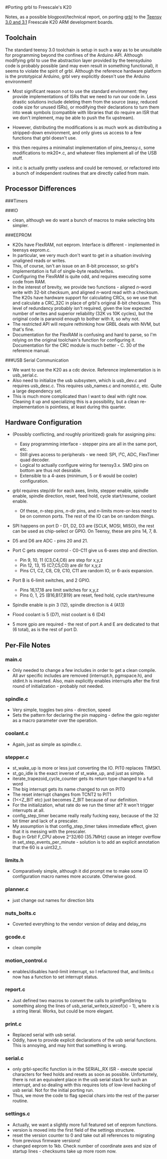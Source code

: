 #Porting grbl to Freescale's K20

Notes, as a possible blogpost/technical report, on porting [grbl](https://github.com/grbl/grbl) to the [Teensy 3.0 and 3.1](http://www.pjrc.com/store/teensy3.html) Freescale K20 ARM development boards.

## Toolchain

   The standard teensy 3.0 toolchain is setup in such a way as to be unsuitable for programming beyond the confines of the Arduino API. Although modifying grbl to use the abstraction layer provided by the teensyduino code is probably possible (and may even result in something functional), it seems to violate the spirit of grbl. Although the reference hardware platform is the prototypical Arduino, grbl very explicitly doesn't use the Arduino environment!

   * Most significant reason not to use the standard environment: they provide implementations of ISRs that we need to run our code in. Less drastic solutions include deleting them from the source (easy, reduced code size for unused ISRs), or modifying their declarations to turn them into weak symbols (compatible with libraries that do require an ISR that we don't implement, may be able to push the fix upstream).

   * However, distributing the modifications is as much work as distributing a stripped-down environment, and only gives us access to a few functions that grbl doesn't use.

   * this then requires a minimalist implementation of pins_teensy.c, some modifications to mk20*.c, and whatever files implement all of the USB stuff.

   * init.c is actually pretty useless and could be removed, or refactored into a bunch of independent routines that are directly called from main.

## Processor Differences

###Timers

###IO

  * clean, although we do want a bunch of macros to make selecting bits simpler.

###EEPROM

  * K20s have FlexRAM, not eeprom. Interface is different - implemented in teensys eeprom.c.
  * In particular, we very much don't want to get in a situation involving unaligned reads or writes.
  * This, of course, isn't an issue on an 8-bit processor, so grbl's implementation is full of single-byte reads/writes.
  * Configuring the FlexRAM is quite odd, and requires executing some code from RAM.
  * In the interest of brevity, we provide two functions - aligned *n*-word write with 32-bit checksum, and aligned *n*-word read with a checksum. The K20s have hardware support for calculating CRCs, so we use that and calculate a CRC_32C in place of grbl's original 8-bit checksum. This level of redundancy probably isn't required, given the low expected number of writes and superior reliability (32K vs 10K cycles), but the original code is paranoid enough to bother with it, so why not.
  * The restricted API will require rethinking how GRBL deals with NVM, but that's fine.
  * Documentation for the FlexRAM is confusing and hard to parse, so I'm relying on the original toolchain's function for configuring it. Documentation for the CRC module is much better - C. 30 of the reference manual.    
	
###USB Serial Communication
 
  * We want to use the K20 as a cdc device. Reference implementation is in usb_serial.c.
  * Also need to initialize the usb subsystem, which is usb_dev.c and requires usb_desc.c. This requires usb_names.c and nonstd.c, etc. Quite a large dependency set.
  * This is much more complicated than I want to deal with right now. Cleaning it up and specializing this is a possibility, but a clean re-implementation is pointless, at least during this quarter.

## Hardware Configuration

  * (Possibly conflicting, and roughly prioritized) goals for assigning pins:
    * Easy programming interface - stepper pins are all in the same port, etc.
    * Still gives access to peripherals - we need: SPI, I²C, ADC, FlexTimer quad decoder.
    * Logical to actually configure wiring for teensy3.x. SMD pins on bottom are thus not desirable.
    * Extensible to a 4-axes (minimum, 5 or 6 would be cooler) configuration.

  * grbl requires step/dir for each axes, limits, stepper enable, spindle enable, spindle direction, reset, feed hold,  cycle start/resume,  coolant enable.
    * Of these, *n*-step pins, *n*-dir pins, and *n*-limits more-or-less need to be on common ports. The rest of the IO can be on random things.
   
  * SPI happens on port D - D1, D2, D3 are {SCLK, MOSI, MISO}, the rest can be used as chip-select or GPIO. On Teensy, these are pins 14, 7, 8.
  * D5 and D6 are ADC - pins 20 and 21. 
  * Port C gets stepper control - C0-C11 give us 6-axes step and direction.
    * Pin 9,  10, 11 (C3,C4,C6) are step for x,y,z
    * Pin 12, 13, 15 (C7,C5,C0) are dir for x,y,z
    * Pins C1, C2, C8, C9, C10, C11 are random IO, or 6-axis expansion.

  * Port B is 6-limit switches, and 2 GPIO.
    * Pins 16,17,18 are limit switches for x,y,z
    * Pins 0, 1, 25 (B16,B17,B19) are reset, feed hold, cycle start/resume

  * Spindle enable is pin 3 (12), spindle direction is 4 (A13)
  * Flood coolant is 5 (D7), mist coolant is 6 (D4)

  * 5 more gpio are required - the rest of port A and E are dedicated to that (6 total), as is the rest of port D. 

## Per-File Notes

### main.c

  * Only needed to change a few includes in order to get a clean compile. All avr specific includes are removed (interrupt.h, pgmspace.h), and
      stdint.h is inserted. Also, main explicitly enables interrupts after the first round of initialization - probably not needed.

### spindle.c

  * Very simple, toggles two pins - direction, speed
  * Sets the pattern for declaring the pin mapping - define the gpio register as a macro parameter over the operation. 

### coolant.c

  * Again, just as simple as spindle.c.

### stepper.c
  * st_wake_up is more or less just converting the IO. PIT0 replaces TIMSK1.
  * st_go_idle is the exact inverse of st_wake_up, and just as simple.
  * iterate_trapezoid_cycle_counter gets its return type changed to a full word
  * The big interrupt gets its name changed to run on PIT0
  * The reset interrupt changes from TCNT2 to PIT1
  * (1<<Z_BIT etc) just becomes Z_BIT because of our definition.
  * For the initialization, what rate do we run the timer at? It won't trigger interrupts at all.
  * config_step_timer became really really fucking easy, because of the 32 bit timer and lack of a prescaler.
  * My assumption is that config_step_timer takes immediate effect, given that it is messing with the prescaler.
  * Bug in Grbl! F_CPU above 2^32/60 (35.7MHz) cause an integer overflow in set_step_events_per_minute - solution is to add an explicit
      annotation that the 60 is a uint32_t.

### limits.h

  * Comparatively simple, although it did prompt me to make some IO configuration macro names more accurate. Otherwise good.

### planner.c

  * just change out names for direction bits

### nuts_bolts.c

  * Coverted everything to the vendor version of delay and delay_ms

### gcode.c
  * clean compile

### motion_control.c
  * enables/disables hard-limit interrupt, so I refactored that, and limits.c now has a function to set interrupt status.

### report.c
  * Just defined two macros to convert the calls to printPgmString to something along the lines of usb_serial_write(x,sizeof(x) - 1),
    where x is a string literal. Works, but could be more elegant.

### print.c
  * Replaced serial with usb serial.
  * Oddly, have to provide explicit declarations of the usb serial functions. This
    is annoying, and may hint that something is wrong.

### serial.c

  * only grbl-specific function is in the SERIAL_RX ISR - execute special characters for feed holds and resets as soon as possible.
    Unfortuntely, there is not an equivalent place in the usb serial stack for such an interrupt, and so dealing with this requires
    lots of low-level hacking of usb serial. Not for the initial porting run.
  * Thus, we move the code to flag special chars into the rest of the parser routine.

### settings.c

  * Actually, we want a slightly more full featured set of eeprom functions.
  * version is moved into the first field of the settings structure.
  * reset the version counter to 0 and take out all references to migrating from previous firmware versions!
  * changed eeprom to 1kb. Check number of coordinate axes and size of startup lines - checksums take up more room now.
